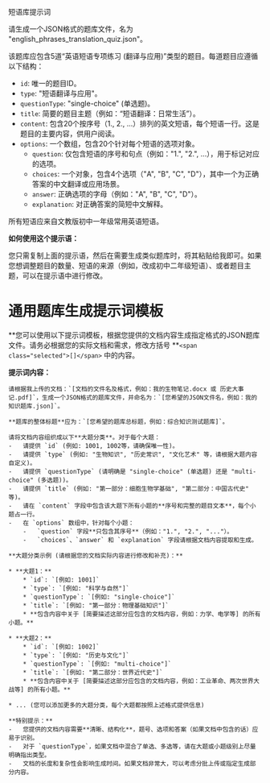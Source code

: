 短语库提示词

请生成一个JSON格式的题库文件，名为 "english\_phrases\_translation\_quiz.json"。

该题库应包含5道“英语短语专项练习 (翻译与应用)”类型的题目。每道题目应遵循以下结构：

* `id`: 唯一的题目ID。
* `type`: "短语翻译与应用"。
* `questionType`: "single-choice" (单选题)。
* `title`: 简要的题目主题（例如：“短语翻译：日常生活”）。
* `content`: 包含20个按序号（1., 2., ...）排列的英文短语，每个短语一行。这是题目的主要内容，供用户阅读。
* `options`: 一个数组，包含20个针对每个短语的选项对象。
  * `question`: 仅包含短语的序号和句点（例如："1.", "2.", ...），用于标记对应的选项。
  * `choices`: 一个对象，包含4个选项（"A", "B", "C", "D"），其中一个为正确答案的中文翻译或应用场景。
  * `answer`: 正确选项的字母（例如："A", "B", "C", "D"）。
  * `explanation`: 对正确答案的简短中文解释。

所有短语应来自文教版初中一年级常用英语短语。

**如何使用这个提示语：**

您只需复制上面的提示语，然后在需要生成类似题库时，将其粘贴给我即可。如果您想调整题目的数量、短语的来源（例如，改成初中二年级短语）、或者题目主题，可以在提示语中进行修改。





# 通用题库生成提示词模板

**您可以使用以下提示词模板，根据您提供的文档内容生成指定格式的JSON题库文件。请务必根据您的实际文档和需求，修改方括号 **`<span class="selected">[]</span>` 中的内容。

**提示词内容：**

```
请根据我上传的文档：`[文档的文件名及格式，例如：我的生物笔记.docx 或 历史大事记.pdf]`，生成一个JSON格式的题库文件，并命名为：`[您希望的JSON文件名，例如：我的知识题库.json]`。

**题库的整体标题**应为：`[您希望的题库总标题，例如：综合知识测试题库]`。

请将文档内容组织成以下**大题分类**。对于每个大题：
-   请提供 `id` (例如: 1001, 1002等，请确保唯一性)。
-   请提供 `type` (例如: "生物知识", "历史常识", "文化艺术" 等，请根据大题内容自定义)。
-   请提供 `questionType` (请明确是 "single-choice" (单选题) 还是 "multi-choice" (多选题))。
-   请提供 `title` (例如: "第一部分：细胞生物学基础", "第二部分：中国古代史" 等)。
-   请在 `content` 字段中包含该大题下所有小题的**序号和完整的题目文本**，每个小题占一行。
-   在 `options` 数组中，针对每个小题：
    -   `question` 字段**只包含其序号**（例如："1.", "2.", "..."）。
    -   `choices`、`answer` 和 `explanation` 字段请根据文档内容提取和生成。

**大题分类示例 (请根据您的文档实际内容进行修改和补充)：**

* **大题1：**
    * `id`: `[例如: 1001]`
    * `type`: `[例如: "科学与自然"]`
    * `questionType`: `[例如: "single-choice"]`
    * `title`: `[例如: "第一部分：物理基础知识"]`
    * **包含内容中关于 [简要描述这部分应包含的文档内容，例如：力学、电学等] 的所有小题。**

* **大题2：**
    * `id`: `[例如: 1002]`
    * `type`: `[例如: "历史与文化"]`
    * `questionType`: `[例如: "multi-choice"]`
    * `title`: `[例如: "第二部分：世界近代史"]`
    * **包含内容中关于 [简要描述这部分应包含的文档内容，例如：工业革命、两次世界大战等] 的所有小题。**

* ... (您可以添加更多的大题分类，每个大题都按照上述格式提供信息)

**特别提示：**
-   您提供的文档内容需要**清晰、结构化**，题号、选项和答案（如果文档中包含的话）应易于识别。
-   对于 `questionType`，如果文档中混合了单选、多选等，请在大题或小题级别上尽量明确指出类型。
-   文档的长度和复杂性会影响生成时间。如果文档非常大，可以考虑分批上传或指定生成部分内容。
```
